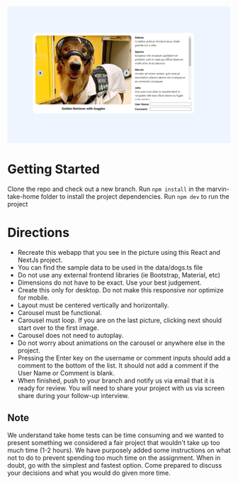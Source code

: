 ![Assignment](assignment.png)

# Getting Started

Clone the repo and check out a new branch.
Run `npm install` in the marvin-take-home folder to install the project dependencies.
Run `npm dev` to run the project

# Directions
- Recreate this webapp that you see in the picture using this React and NextJs project.
- You can find the sample data to be used in the data/dogs.ts file
- Do not use any external frontend libraries (ie Bootstrap, Material, etc)
- Dimensions do not have to be exact. Use your best judgement.
- Create this only for desktop. Do not make this responsive nor optimize for mobile.
- Layout must be centered vertically and horizontally.
- Carousel must be functional.
- Carousel must loop. If you are on the last picture, clicking next should start over to the first image.
- Carousel does not need to autoplay.
- Do not worry about animations on the carousel or anywhere else in the project.
- Pressing the Enter key on the username or comment inputs should add a comment to the bottom of the list.  It should not add a comment if the User Name or Comment is blank.
- When finished, push to your branch and notify us via email that it is ready for review. You will need to share your project with us via screen share during your follow-up interview.

## Note
We understand take home tests can be time consuming and we wanted to present something we considered a fair project that wouldn't take up too much time (1-2 hours). We have purposely added some instructions on what not to do to prevent spending too much time on the assignment. When in doubt, go with the simplest and fastest option. Come prepared to discuss your decisions and what you would do given more time.